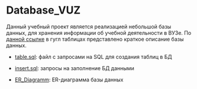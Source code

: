 # Database_VUZ

Данный учебный проект является реализацией небольшой базы данных, для хранения информации об учебной деятельности в ВУЗе.
По [данной ссылке](https://docs.google.com/spreadsheets/d/1vzCVzMgnLvzR0hFqTGZ_TeC9WsdFKZV0/edit#gid=106149840) в гугл таблицах представлено краткое описание базы данных.

* [table.sql](https://github.com/polognikita/SQLProject_vuzdatabase/blob/main/table.sql): файл с запросами на SQL для создания таблиц в БД

* [insert.sql](https://github.com/polognikita/SQLProject_vuzdatabase/blob/main/insert.sql): запросы на заполнение БД данными

* [ER_Diagramm](https://github.com/polognikita/Database_VUZ/blob/main/ERD.png): ER-диаграмма базы данных
